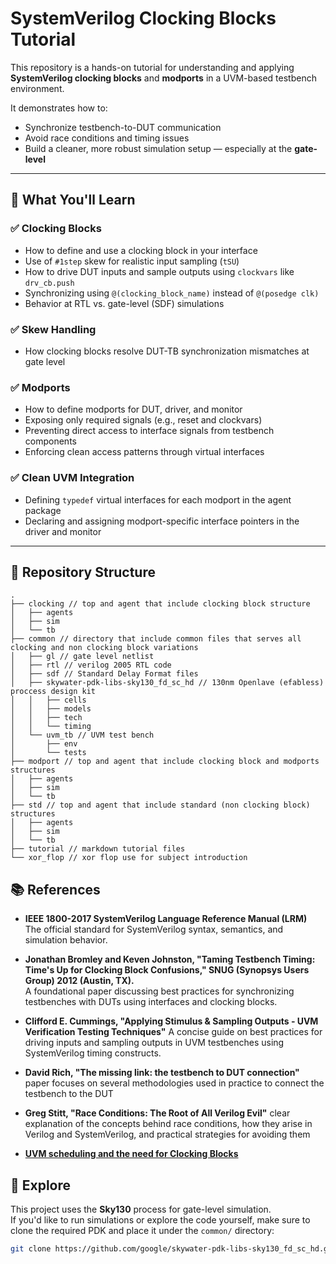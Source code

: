 # SystemVerilog Clocking Blocks Tutorial

This repository is a hands-on tutorial for understanding and applying **SystemVerilog clocking blocks** and **modports** in a UVM-based testbench environment.

It demonstrates how to:
- Synchronize testbench-to-DUT communication
- Avoid race conditions and timing issues
- Build a cleaner, more robust simulation setup — especially at the **gate-level**

---

## 🔧 What You'll Learn

### ✅ Clocking Blocks
- How to define and use a clocking block in your interface
- Use of `#1step` skew for realistic input sampling (`tSU`)
- How to drive DUT inputs and sample outputs using `clockvars` like `drv_cb.push`
- Synchronizing using `@(clocking_block_name)` instead of `@(posedge clk)`
- Behavior at RTL vs. gate-level (SDF) simulations

### ✅ Skew Handling
- How clocking blocks resolve DUT-TB synchronization mismatches at gate level

### ✅ Modports
- How to define modports for DUT, driver, and monitor
- Exposing only required signals (e.g., reset and clockvars)
- Preventing direct access to interface signals from testbench components
- Enforcing clean access patterns through virtual interfaces

### ✅ Clean UVM Integration
- Defining `typedef` virtual interfaces for each modport in the agent package
- Declaring and assigning modport-specific interface pointers in the driver and monitor

---

## 📁 Repository Structure
```text
.
├── clocking // top and agent that include clocking block structure
│   ├── agents
│   ├── sim
│   └── tb
├── common // directory that include common files that serves all clocking and non clocking block variations
│   ├── gl // gate level netlist
│   ├── rtl // verilog 2005 RTL code
│   ├── sdf // Standard Delay Format files
│   ├── skywater-pdk-libs-sky130_fd_sc_hd // 130nm Openlave (efabless) proccess design kit
│   │   ├── cells
│   │   ├── models
│   │   ├── tech
│   │   └── timing
│   └── uvm_tb // UVM test bench
│       ├── env
│       └── tests
├── modport // top and agent that include clocking block and modports structures
│   ├── agents
│   ├── sim
│   └── tb
├── std // top and agent that include standard (non clocking block) structures
│   ├── agents
│   ├── sim
│   └── tb
├── tutorial // markdown tutorial files
└── xor_flop // xor flop use for subject introduction
```
## 📚 References

- **IEEE 1800-2017 SystemVerilog Language Reference Manual (LRM)**  
  The official standard for SystemVerilog syntax, semantics, and simulation behavior.

- **Jonathan Bromley and Keven Johnston, "Taming Testbench Timing: Time's Up for Clocking Block Confusions," SNUG (Synopsys Users Group) 2012 (Austin, TX).**  
  A foundational paper discussing best practices for synchronizing testbenches with DUTs using interfaces and clocking blocks.

- **Clifford E. Cummings, "Applying Stimulus & Sampling Outputs ‐ UVM Verification Testing Techniques"**
  A concise guide on best practices for driving inputs and sampling outputs in UVM testbenches using SystemVerilog timing constructs.

- **David Rich, "The missing link: the testbench to DUT connection"**
  paper focuses on several methodologies used in practice to connect the testbench to the DUT

- **Greg Stitt, "Race Conditions: The Root of All Verilog Evil"**
   clear explanation of the concepts behind race conditions, how they arise in Verilog and SystemVerilog, and practical strategies for avoiding them

- [**UVM scheduling and the need for Clocking Blocks**](https://verificationacademy.com/forums/t/uvm-scheduling-and-the-need-for-clocking-blocks/40325)

## 🏫 Explore

This project uses the **Sky130** process for gate-level simulation.  
If you'd like to run simulations or explore the code yourself, make sure to clone the required PDK and place it under the `common/` directory:

```bash
git clone https://github.com/google/skywater-pdk-libs-sky130_fd_sc_hd.git common/sky130_fd_sc_hd
```

